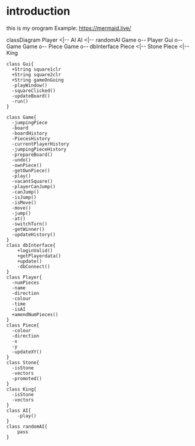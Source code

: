 # introduction
this is my orogram
Example:
https://mermaid.live/

classDiagram
    Player <|-- AI
    AI <|-- randomAI
    Game o-- Player
    Gui o-- Game
    Game o-- Piece
    Game o-- dbInterface
    Piece <|-- Stone
    Piece <|-- King

    class Gui{
      +String square1clr
      +String square2clr
      +String gameOnGoing
      -playWindow()
      -squareClicked()
      -updateBoard()
      -run()
    }

    class Game{
      -jumpingPiece
      -board
      -boardHistory
      -PiecesHistory
      -currentPlayerHistory
      -jumpingPieceHistory
      -prepareBoard()
      -undo()
      -ownPiece()
      -getOwnPiece()
      -play()
      -vacantSquare()
      -playerCanJump()
      -canJump()
      -isJump()
      -isMove()
      -move()
      -jump()
      -at()
      -switchTurn()
      -getWinner()
      -updateHistory()
    }
    class dbInterface{
        +loginValid()
        +getPlayerdata()
        +update()
        -dbConnect()
    }
    class Player{
      -numPieces
      -name
      -direction
      -colour
      -time
      -isAI
      +amendNumPieces()
    }
    class Piece{
      -colour
      -direction
      -x
      -y
      -updateXY()
    }
    class Stone{
      -isStone
      -vectors
      -promoted()
    }
    class King{
      -isStone
      -vectors
    }
    class AI{
        -play()
    }
    class randomAI{
        pass
    }
            



